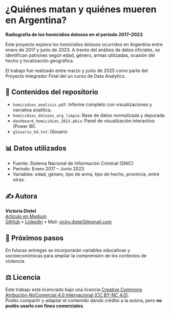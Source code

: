 # ¿Quiénes matan y quiénes mueren en Argentina?  
**Radiografía de los homicidios dolosos en el período 2017–2023**

Este proyecto explora los homicidios dolosos ocurridos en Argentina entre enero de 2017 y junio de 2023. A través del análisis de datos oficiales, se identifican patrones según edad, género, armas utilizadas, ocasión del hecho y localización geográfica.

El trabajo fue realizado entre marzo y junio de 2025 como parte del Proyecto Integrador Final del un curso de Data Analytics.

## 📁 Contenidos del repositorio

- `homicidios_analisis.pdf`: Informe completo con visualizaciones y narrativa analítica.
- `homicidios_dolosos_arg_limpio`: Base de datos normalizada y depurada.
- `dashboard_homicidios_2023.pbix`: Panel de visualización interactivo (Power BI).
- `glosario_hd.txt`: Glosario 

## 📊 Datos utilizados

- Fuente: Sistema Nacional de Información Criminal (SNIC)
- Período: Enero 2017 – Junio 2023
- Variables: edad, género, tipo de arma, tipo de hecho, provincia, entre otras.

## ✍️ Autora

**Victoria Distel**  
[Artículo en Medium](TU-LINK-A-MEDIUM)  
[GitHub](https://github.com/TU-USUARIO) • [LinkedIn](https://linkedin.com/in/TU-LINKEDIN) • Mail: vicky.distel3@gmail.com

## 🏁 Próximos pasos

En futuras entregas se incorporarán variables educativas y socioeconómicas para ampliar la comprensión de los contextos de violencia.

## ⚖️ Licencia

Este trabajo está licenciado bajo una licencia [Creative Commons Atribución-NoComercial 4.0 Internacional (CC BY-NC 4.0)](https://creativecommons.org/licenses/by-nc/4.0/).  
Podés compartir y adaptar el contenido dando crédito a la autora, pero **no podés usarlo con fines comerciales**.

